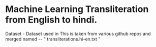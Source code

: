 # Machine Learning Transliteration from English to hindi.
Dataset - Dataset used in This is taken from various github repos and merged named -- " transliterations.hi-en.txt "
